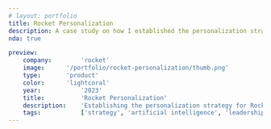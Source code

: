 ```yaml
---
# layout: portfolio
title: Rocket Personalization
description: A case study on how I established the personalization strategy for Rocket Companies.
nda: true

preview:
    company:        'rocket'
    image:      '/portfolio/rocket-personalization/thumb.png'
    type:       'product'
    color:      'lightcoral'
    year:           '2023'
    title:          'Rocket Personalization'
    description:    'Establishing the personalization strategy for Rocket Companies.'
    tags:           ['strategy', 'artificial intelligence', 'leadership', 'personalization']
---
```


<script setup>
    import { useData } from 'vitepress'
    import PortfolioPage from '@components/PortfolioPage';
    const { frontmatter } = useData()
</script>

<PortfolioPage :pcolor="frontmatter.preview.color" :nda="frontmatter.nda">
    <template v-slot:title>{{ frontmatter.title }}</template>
    <template v-slot:year>{{ frontmatter.preview.year }}</template>
    <template v-slot:company>Rocket Mortgage</template>
    <template v-slot:hero>
      <img src="/portfolio/rocket-ironbear/thumb.png">
    </template>
    <template v-slot:challenge>
        <p>There was no personalization
        Very little of the RKT experience was personalized.
        Clients expected it but Rocket didn’t provide it.
        Multiple industry reports and competitive analysis showed fintech clients expected a personalized experience which also contributes to higher revenues and increased trust specifically for fintech, a large body of client feedback corroborated that.</p>
    </template>
    <template v-slot:outcome>
      <p>We increased Rocket Mortgage's client experience scores and mortgage lead success KPIs by launching a new full-browser, generative AI & human-agent chat experience at the end of the primary digital lead form. This product also overhauled the conversational AI architectural foundation establishing a more robust and centralized conversational AI API.</p>
    </template>
    <template v-slot:process>
      asdf
    </template>
</PortfolioPage>